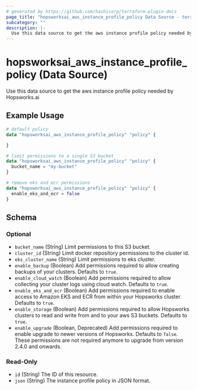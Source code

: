 ```yaml
---
# generated by https://github.com/hashicorp/terraform-plugin-docs
page_title: "hopsworksai_aws_instance_profile_policy Data Source - terraform-provider-hopsworksai"
subcategory: ""
description: |-
  Use this data source to get the aws instance profile policy needed by Hopsworks.ai
---
```


# hopsworksai_aws_instance_profile_policy (Data Source)

Use this data source to get the aws instance profile policy needed by Hopsworks.ai

## Example Usage

```terraform
# default policy
data "hopsworksai_aws_instance_profile_policy" "policy" {

}

# limit permissions to a single S3 bucket
data "hopsworksai_aws_instance_profile_policy" "policy" {
  bucket_name = "my-bucket"
}

# remove eks and ecr permissions
data "hopsworksai_aws_instance_profile_policy" "policy" {
  enable_eks_and_ecr = false
}
```

<!-- schema generated by tfplugindocs -->
## Schema

### Optional

- `bucket_name` (String) Limit permissions to this S3 bucket.
- `cluster_id` (String) Limit docker repository permissions to the cluster id.
- `eks_cluster_name` (String) Limit permissions to eks cluster.
- `enable_backup` (Boolean) Add permissions required to allow creating backups of your clusters. Defaults to `true`.
- `enable_cloud_watch` (Boolean) Add permissions required to allow collecting your cluster logs using cloud watch. Defaults to `true`.
- `enable_eks_and_ecr` (Boolean) Add permissions required to enable access to Amazon EKS and ECR from within your Hopsworks cluster. Defaults to `true`.
- `enable_storage` (Boolean) Add permissions required to allow Hopsworks clusters to read and write from and to your aws S3 buckets. Defaults to `true`.
- `enable_upgrade` (Boolean, Deprecated) Add permissions required to enable upgrade to newer versions of Hopsworks. Defaults to `false`. These permissions are not required anymore to upgrade from version 2.4.0 and onwards.

### Read-Only

- `id` (String) The ID of this resource.
- `json` (String) The instance profile policy in JSON format.


